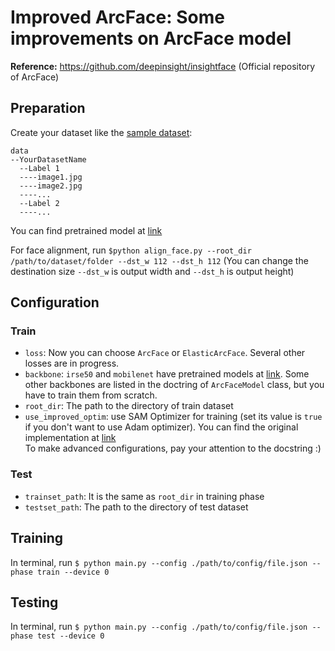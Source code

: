 # Improved ArcFace: Some improvements on ArcFace model
**Reference:** https://github.com/deepinsight/insightface (Official repository of ArcFace) 

## Preparation
Create your dataset like the [sample dataset](https://drive.google.com/file/d/1D9Wt6horQdrFdRAMxc3CdYkKHulV00Up/view?usp=sharing):<br/>
```
data
--YourDatasetName
  --Label 1
  ----image1.jpg
  ----image2.jpg
  ----...
  --Label 2
  ----...
```

You can find pretrained model at [link](https://drive.google.com/drive/folders/1FMXmo0I9Mhqgjn2cwyD9WcoaV0Ey65dU?usp=sharing) <br />

For face alignment, run ```$python align_face.py --root_dir /path/to/dataset/folder --dst_w 112 --dst_h 112``` (You can change the destination size ```--dst_w``` is output width and ```--dst_h``` is output height) 

## Configuration 
### Train
* ```loss```: Now you can choose ```ArcFace``` or ```ElasticArcFace```. Several other losses are in progress. <br/>
* ```backbone```: ```irse50``` and ```mobilenet``` have pretrained models at [link](https://drive.google.com/drive/folders/1FMXmo0I9Mhqgjn2cwyD9WcoaV0Ey65dU?usp=sharing). Some other backbones are listed in the doctring of ```ArcFaceModel``` class, but you have to train them from scratch. <br/>
* ```root_dir```: The path to the directory of train dataset <br/>
* ```use_improved_optim```: use SAM Optimizer for training (set its value is ```true``` if you don't want to use Adam optimizer). You can find the original implementation at [link](https://github.com/davda54/sam) <br/>
To make advanced configurations, pay your attention to the docstring :)
### Test
* ```trainset_path```: It is the same as ```root_dir``` in training phase <br/>
* ```testset_path```: The path to the directory of test dataset <br/>

## Training
In terminal, run ```$ python main.py --config ./path/to/config/file.json --phase train --device 0```

## Testing
In terminal, run ```$ python main.py --config ./path/to/config/file.json --phase test --device 0```

